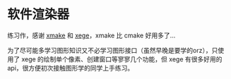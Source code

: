 # 软件渲染器

练习作，感谢 [xmake](https://github.com/xmake-io/xmake) 和 [xege](https://github.com/wysaid/xege)，xmake 比 cmake 好用多了…

为了尽可能多学习图形知识又不必学习图形接口（虽然早晚是要学的orz），只使用了 xege 的绘制单个像素、创建窗口等寥寥几个功能，但 xege 有很多好用的 api，很方便初次接触图形学的同学上手练习。
